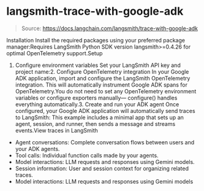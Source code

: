 # langsmith-trace-with-google-adk

> Source: https://docs.langchain.com/langsmith/trace-with-google-adk

Installation
Install the required packages using your preferred package manager:Requires LangSmith Python SDK version
langsmith>=0.4.26
for optimal OpenTelemetry support.Setup
1. Configure environment variables
Set your LangSmith API key and project name:2. Configure OpenTelemetry integration
In your Google ADK application, import and configure the LangSmith OpenTelemetry integration. This will automatically instrument Google ADK spans for OpenTelemetry.You do not need to set any OpenTelemetry environment variables or configure exporters manually—
configure()
handles everything automatically.3. Create and run your ADK agent
Once configured, your Google ADK application will automatically send traces to LangSmith: This example includes a minimal app that sets up an agent, session, and runner, then sends a message and streams events.View traces in LangSmith
- Agent conversations: Complete conversation flows between users and your ADK agents.
- Tool calls: Individual function calls made by your agents.
- Model interactions: LLM requests and responses using Gemini models.
- Session information: User and session context for organizing related traces.
- Model interactions: LLM requests and responses using Gemini models